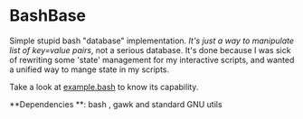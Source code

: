 # BashBase
Simple stupid bash "database" implementation. *It's just a way to manipulate list of key=value pairs*, not a serious database. It's done because I was sick of rewriting some 'state' management for my interactive scripts, and wanted a unified way to mange state in my scripts.



Take a look at [example.bash](example.bash) to know its capability.

**Dependencies **: bash , gawk and standard GNU utils

